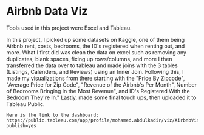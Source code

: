 # Airbnb Data Viz
Tools used in this project were Excel and Tableau. 

In this project, I picked up some datasets on Kaggle, one of them being Airbnb rent, costs, bedrooms, the ID's registered when renting out, and more.
    What I first did was clean the data on excel such as removing any duplicates, blank spaces, fixing up rows/columns, and more
    I then transferred the data over to tableau and made joins with the 3 tables (Listings, Calenders, and Reviews) using an Inner Join.
    Following this, I made my visualizations from there starting with the "Price By Zipcode", "Average Price for Zip Code", "Revenue of the Airbnb's Per Month", 
    Number of Bedrooms Bringing in the Most Revenue", and ID's Registered With the Bedroom They're In."
    Lastly, made some final touch ups, then uploaded it to Tableau Public. 
    
    Here is the link to the dashboard: https://public.tableau.com/app/profile/mohamed.abdulkadir/viz/AirbnbVisualization_16832697954100/AirbnbViz?publish=yes
